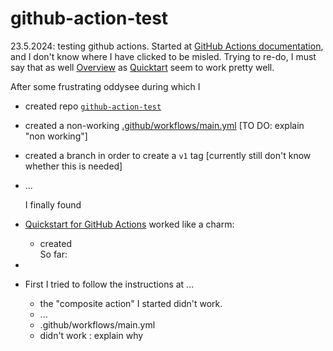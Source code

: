 # github-action-test
23.5.2024: testing github actions. Started at [GitHub Actions documentation](https://docs.github.com/en/actions),
  and I don't know where I have clicked to be misled.
  Trying to re-do, I must say that as well [Overview]() as [Quicktart]() seem to work pretty well.

  After some frustrating oddysee during which I 
* created repo [`github-action-test`](/)
* created a non-working [.github/workflows/main.yml]() [TO DO: explain "non working"]
* created a branch in order to create a `v1` tag [currently still don't know whether this is needed]
* ...

  I finally found
* [Quickstart for GitHub Actions](https://docs.github.com/en/actions/quickstart) worked like a charm:
  * created  
So far:
* 
* First I tried to follow the instructions at ...
  * the "composite action" I started didn't work.
  *  ...
  *  .github/workflows/main.yml
  *  didn't work : explain why
